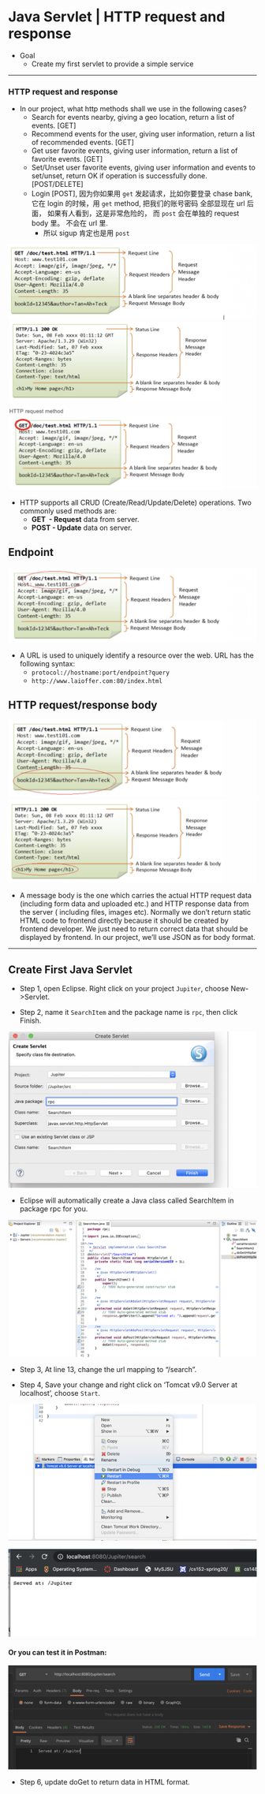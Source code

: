 # Java Servlet | HTTP request and response

- Goal
  - Create my first servlet to provide a simple service

---

### HTTP request and response

- In our project, what http methods shall we use in the following cases?
  -	Search for events nearby, giving a geo location, return a list of events. [GET]
  -	Recommend events for the user, giving user information, return a list of recommended events. [GET]
  -	Get user favorite events, giving user information, return a list of favorite events. [GET] 
  -	Set/Unset user favorite events, giving user information and events to set/unset, 
    return OK if operation is successfully done. [POST/DELETE]
  -	Login [POST], 因为你如果用 `get` 发起请求，比如你要登录 chase bank, 它在 login 的时候，用
    `get` method, 把我们的账号密码 全部显现在 url 后面， 如果有人看到，这是非常危险的， 而 `post`
    会在单独的 request body 里。 不会在 url 里.
    - 所以 sigup 肯定也是用 `post`
 
![](img/2020-07-24-19-59-45.png)
![](img/2020-07-24-20-00-26.png)

- HTTP supports all CRUD (Create/Read/Update/Delete) operations. 
  Two commonly used methods are:
  - **GET  - Request** data from server.
  - **POST - Update** data on server.  


## Endpoint

![](img/2020-07-24-20-13-44.png)

- A URL is used to uniquely identify a resource over the web. URL has the following syntax:
  - `protocol://hostname:port/endpoint?query`
  - `http://www.laioffer.com:80/index.html`



## HTTP request/response body

![](img/2020-07-24-20-15-14.png)
![](img/2020-07-24-20-15-27.png)

- A message body is the one which carries the actual HTTP request data 
  (including form data and uploaded etc.) and HTTP response data from 
  the server ( including files, images etc). Normally we don’t return static HTML code 
  to frontend directly because it should be created by frontend developer. 
  We just need to return correct data that should be displayed by frontend. 
  In our project, we’ll use JSON as for body format.

---

## Create First Java Servlet

- Step 1, open Eclipse. Right click on your project `Jupiter`, choose New->Servlet. 

- Step 2, name it `SearchItem` and the package name is `rpc`, then click Finish.

![](img/2020-07-24-21-04-57.png)

- Eclipse will automatically create a Java class called SearchItem in package rpc for you. 

![](img/2020-07-24-21-06-03.png)

- Step 3, At line 13, change the url mapping to “/search”.

- Step 4, Save your change and right click on ‘Tomcat v9.0 Server at localhost’, 
  choose `Start`.


![](img/2020-07-24-21-09-19.png)

![](img/2020-07-24-21-20-18.png)

#### Or you can test it in Postman:

![](img/2020-07-24-21-23-01.png)


- Step 6, update doGet to return data in HTML format.






